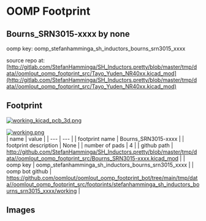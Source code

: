 # OOMP Footprint  
## Bourns_SRN3015-xxxx  by none  
  
oomp key: oomp_stefanhamminga_sh_inductors_bourns_srn3015_xxxx  
  
source repo at: [http://gitlab.com/StefanHamminga/SH_Inductors.pretty/blob/master/tmp/data//oomlout_oomp_footprint_src/Tayo_Yuden_NR40xx.kicad_mod](http://gitlab.com/StefanHamminga/SH_Inductors.pretty/blob/master/tmp/data//oomlout_oomp_footprint_src/Tayo_Yuden_NR40xx.kicad_mod)  
## Footprint  
  
[![working_kicad_pcb_3d.png](working_kicad_pcb_3d_600.png)](working_kicad_pcb_3d.png)  
  
[![working.png](working_600.png)](working.png)  
| name | value | 
| --- | --- | 
| footprint name | Bourns_SRN3015-xxxx | 
| footprint description | None | 
| number of pads | 4 | 
| github path | http://github.com/StefanHamminga/SH_Inductors.pretty/blob/master/tmp/data//oomlout_oomp_footprint_src/Bourns_SRN3015-xxxx.kicad_mod | 
| oomp key | oomp_stefanhamminga_sh_inductors_bourns_srn3015_xxxx | 
| oomp bot github | https://github.com/oomlout/oomlout_oomp_footprint_bot/tree/main/tmp/data//oomlout_oomp_footprint_src/footprints/stefanhamminga_sh_inductors_bourns_srn3015_xxxx/working | 
## Images  
